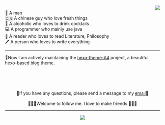 
<img align="right" src="https://github-readme-stats.vercel.app/api/top-langs/?username=HiNinoJay&layout=pie" />

<br>
👦 A man
<br>
🇨🇳 A chinese guy who love fresh things
<br>
🍹 A alcoholic who loves to drink cocktails
<br>
💻 A programmer who mainly use java
<br>
📖 A reader who loves to read Literature, Philosophy
<br>
🖊️ A person who loves to write everything

---


🍺Now I am actively maintaining the [hexo-theme-A4](https://github.com/HiNinoJay/hexo-theme-A4) project, a beautiful hexo-based blog theme.  

<br>
<br>
<br>
<br>

<div align="center">
      📧If you have any questions, please send a message to my <a href="mailto:welcome@ninojay.top" title="welcome@ninojay.top">email</a>📧
      <br>
      <br>
      🧑‍🤝‍🧑Welcome to follow me. I love to make friends.🧑‍🤝‍🧑
</div>

---

<div align="center">
  <img src="https://github-readme-stats.vercel.app/api?username=hininojay&show_icons=true&theme=radical" />
</div>
